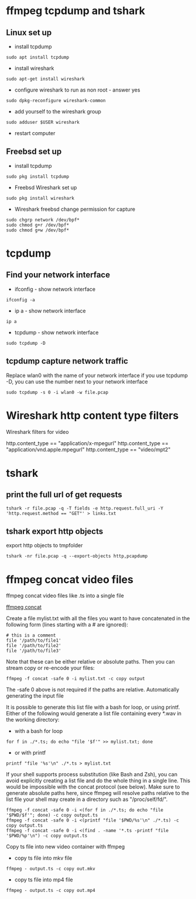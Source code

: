 # ffmpeg tcpdump and tshark 

## Linux set up

* install tcpdump

```
sudo apt install tcpdump
```

*  install wireshark

```
sudo apt-get install wireshark
```

*  configure wireshark to run as non root - answer yes

```
sudo dpkg-reconfigure wireshark-common
```

* add yourself to the wireshark group

```
sudo adduser $USER wireshark
```

*  restart computer


## Freebsd set up

* install tcpdump

```
sudo pkg install tcpdump
```

* Freebsd Wireshark set up

```
sudo pkg install wireshark
```

* Wireshark freebsd change permission for capture

```
sudo chgrp network /dev/bpf*
sudo chmod g+r /dev/bpf*
sudo chmod g+w /dev/bpf*
```

# tcpdump

## Find your network interface

* ifconfig - show network interface

```
ifconfig -a
```

* ip a - show network interface

```
ip a
```

* tcpdump - show network interface

```
sudo tcpdump -D
```

## tcpdump capture network traffic

Replace wlan0 with the name of your network interface
if you use tcpdump -D, you can use the number next to your network interface

```
sudo tcpdump -s 0 -i wlan0 -w file.pcap
```

# Wireshark http content type filters

Wireshark filters for video

http.content_type == "application/x-mpegurl"
http.content_type == "application/vnd.apple.mpegurl"
http.content_type == "video/mpt2"


# tshark 

## print the full url of get requests

```
tshark -r file.pcap -q -T fields -e http.request.full_uri -Y 'http.request.method == "GET"' > links.txt
```

## tshark export http objects

export http objects to tmpfolder

```
tshark -nr file.pcap -q --export-objects http,pcapdump
```

# ffmpeg concat video files

ffmpeg concat video files like .ts into a single file

[ffmpeg concat](https://trac.ffmpeg.org/wiki/Concatenate)

Create a file mylist.txt with all the files you want to have concatenated in the following form (lines starting with a # are ignored):

```
# this is a comment
file '/path/to/file1'
file '/path/to/file2'
file '/path/to/file3'
```

Note that these can be either relative or absolute paths. Then you can stream copy or re-encode your files:

```
ffmpeg -f concat -safe 0 -i mylist.txt -c copy output
```

The -safe 0 above is not required if the paths are relative.
Automatically generating the input file

It is possible to generate this list file with a bash for loop, or using printf. 
Either of the following would generate a list file containing every *.wav in the working directory:

* with a bash for loop

```
for f in ./*.ts; do echo "file '$f'" >> mylist.txt; done
```

* or with printf

```
printf "file '%s'\n" ./*.ts > mylist.txt
```

If your shell supports process substitution (like Bash and Zsh), you can avoid explicitly creating a list file and do the whole thing in a single line. This would be impossible with the concat protocol (see below). Make sure to generate absolute paths here, since ffmpeg will resolve paths relative to the list file your shell may create in a directory such as "/proc/self/fd/".

```
ffmpeg -f concat -safe 0 -i <(for f in ./*.ts; do echo "file '$PWD/$f'"; done) -c copy output.ts
ffmpeg -f concat -safe 0 -i <(printf "file '$PWD/%s'\n" ./*.ts) -c copy output.ts
ffmpeg -f concat -safe 0 -i <(find . -name '*.ts -printf "file '$PWD/%p'\n") -c copy output.ts
```

Copy ts file into new video container with ffmpeg

* copy ts file into mkv file

```
ffmpeg - output.ts -c copy out.mkv
```

* copy ts file into mp4 file

```
ffmpeg - output.ts -c copy out.mp4
```
